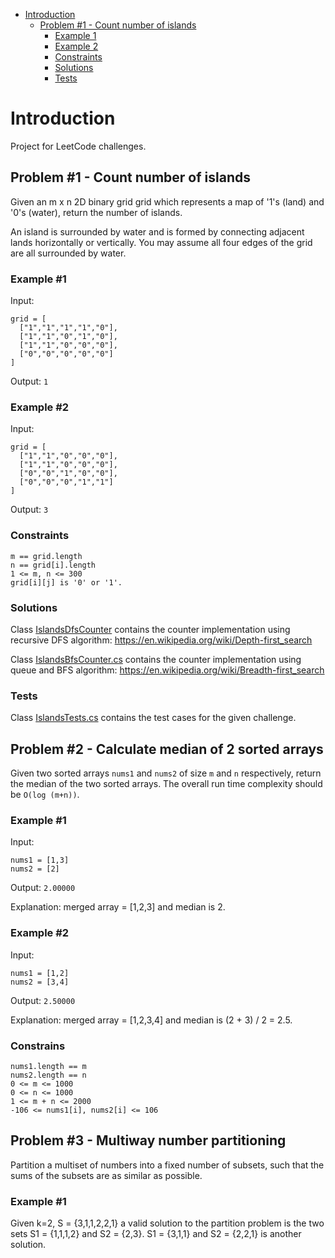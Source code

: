 ﻿<!-- TOC -->
* [Introduction](#introduction)
  * [Problem #1 - Count number of islands](#problem-1---count-number-of-islands)
    * [Example 1](#example-1)
    * [Example 2](#example-2)
    * [Constraints](#constraints)
    * [Solutions](#solutions)
    * [Tests](#tests)
<!-- TOC -->

# Introduction

Project for LeetCode challenges.

## Problem #1 - Count number of islands

Given an m x n 2D binary grid grid which represents a map of '1's (land) and '0's (water), return the number of islands.

An island is surrounded by water and is formed by connecting adjacent lands horizontally or vertically. You may assume
all four edges of the grid are all surrounded by water.

### Example #1
Input:
```
grid = [
  ["1","1","1","1","0"],
  ["1","1","0","1","0"],
  ["1","1","0","0","0"],
  ["0","0","0","0","0"]
]
```
Output: `1`

### Example #2
Input:
```
grid = [
  ["1","1","0","0","0"],
  ["1","1","0","0","0"],
  ["0","0","1","0","0"],
  ["0","0","0","1","1"]
]
```

Output: `3`

### Constraints
```
m == grid.length
n == grid[i].length
1 <= m, n <= 300
grid[i][j] is '0' or '1'.
```

### Solutions
Class [IslandsDfsCounter](LeetCodeChallenges/01_Islands/IslandsDfsCounter.cs) contains the counter implementation using recursive DFS algorithm: https://en.wikipedia.org/wiki/Depth-first_search

Class [IslandsBfsCounter.cs](LeetCodeChallenges/01_Islands/IslandsBfsCounter.cs) contains the counter implementation using queue and BFS algorithm: https://en.wikipedia.org/wiki/Breadth-first_search

### Tests
Class [IslandsTests.cs](LeetCodeChallenges/01_Islands/IslandsTests.cs) contains the test cases for the given challenge.

## Problem #2 - Calculate median of 2 sorted arrays
Given two sorted arrays `nums1` and `nums2` of size `m` and `n` respectively, return the median of the two sorted arrays.
The overall run time complexity should be `O(log (m+n))`.

### Example #1
Input:
```
nums1 = [1,3]
nums2 = [2]
```
Output: `2.00000`

Explanation: merged array = [1,2,3] and median is 2.

### Example #2
Input:
```
nums1 = [1,2]
nums2 = [3,4]
```
Output: `2.50000`

Explanation: merged array = [1,2,3,4] and median is (2 + 3) / 2 = 2.5.

### Constrains
```
nums1.length == m
nums2.length == n
0 <= m <= 1000
0 <= n <= 1000
1 <= m + n <= 2000
-106 <= nums1[i], nums2[i] <= 106
```

## Problem #3 - Multiway number partitioning
Partition a multiset of numbers into a fixed number of subsets, such that the sums of the subsets are as similar as possible.

### Example #1
Given k=2, S = {3,1,1,2,2,1} a valid solution to the partition problem is the two sets S1 = {1,1,1,2} and S2 = {2,3}. S1 = {3,1,1} and S2 = {2,2,1} is another solution. 
